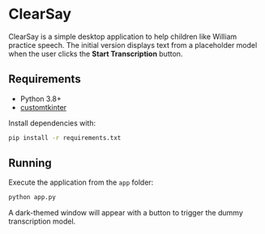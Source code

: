 # ClearSay

ClearSay is a simple desktop application to help children like William practice speech. The initial version displays text from a placeholder model when the user clicks the **Start Transcription** button.

## Requirements

- Python 3.8+
- [customtkinter](https://github.com/TomSchimansky/CustomTkinter)

Install dependencies with:

```bash
pip install -r requirements.txt
```

## Running

Execute the application from the `app` folder:

```bash
python app.py
```

A dark-themed window will appear with a button to trigger the dummy transcription model.
